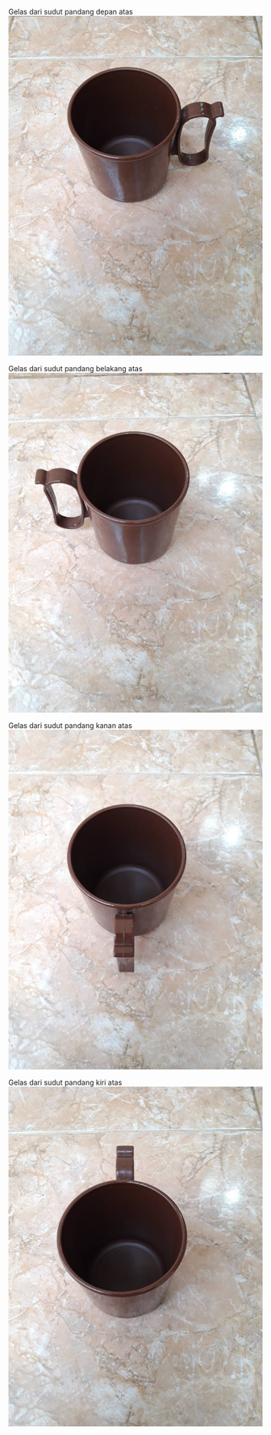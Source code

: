 Gelas dari sudut pandang depan atas
<img src="img\g_depan.jpg" width=""></img><br>

Gelas dari sudut pandang belakang atas
<img src="img\g_belakang.jpg" width=""></img><br>

Gelas dari sudut pandang kanan atas
<img src="img\g_kanan.jpg" width=""></img><br>

Gelas dari sudut pandang kiri atas
<img src="img\g_kiri.jpg" width=""></img><br>
